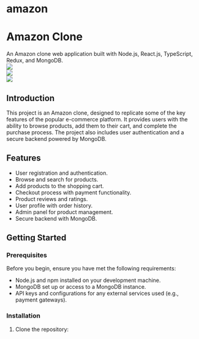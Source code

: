 # amazon

# Amazon Clone

An Amazon clone web application built with Node.js, React.js, TypeScript, Redux, and MongoDB.
<br/>
<img src="https://user-images.githubusercontent.com/107037694/277398516-5fa55ec9-693b-4d81-a20d-e8769b915bef.jpg"/>
<br/>
<img src=https://user-images.githubusercontent.com/107037694/277398614-bf3906d5-a55d-4537-9b8b-bb2a1ad27b30.jpg/>
<br/>
<img src=https://user-images.githubusercontent.com/107037694/277398630-79658816-7efb-41a4-a154-b6c02d7c0195.jpg/>
## Introduction

This project is an Amazon clone, designed to replicate some of the key features of the popular e-commerce platform. It provides users with the ability to browse products, add them to their cart, and complete the purchase process. The project also includes user authentication and a secure backend powered by MongoDB.

## Features

- User registration and authentication.
- Browse and search for products.
- Add products to the shopping cart.
- Checkout process with payment functionality.
- Product reviews and ratings.
- User profile with order history.
- Admin panel for product management.
- Secure backend with MongoDB.

## Getting Started

### Prerequisites

Before you begin, ensure you have met the following requirements:

- Node.js and npm installed on your development machine.
- MongoDB set up or access to a MongoDB instance.
- API keys and configurations for any external services used (e.g., payment gateways).

### Installation

1. Clone the repository:

